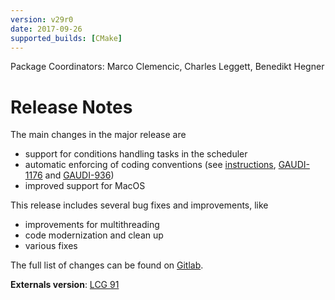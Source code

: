 ```yaml
---
version: v29r0
date: 2017-09-26
supported_builds: [CMake]
---
```

Package Coordinators: Marco Clemencic, Charles Leggett, Benedikt Hegner

# Release Notes

The main changes in the major release are

* support for conditions handling tasks in the scheduler
* automatic enforcing of coding conventions (see [instructions](GaudiRelease/doc/manual/code-style.md),
  [GAUDI-1176](https://its.cern.ch/jira/browse/GAUDI-1176) and
  [GAUDI-936](https://its.cern.ch/jira/browse/GAUDI-936))
* improved support for MacOS

This release includes several bug fixes and improvements, like

* improvements for multithreading
* code modernization and clean up
* various fixes

The full list of changes can be found on [Gitlab](https://gitlab.cern.ch/gaudi/Gaudi/merge_requests?milestone_title=v29r0&scope=all&state=merged).

**Externals version**: [LCG 91](http://lcginfo.cern.ch/release/91/)
